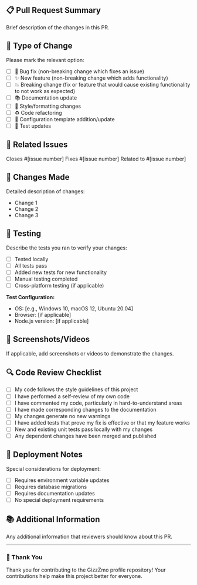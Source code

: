 ## 📋 Pull Request Summary
Brief description of the changes in this PR.

## 🎯 Type of Change
Please mark the relevant option:
- [ ] 🐛 Bug fix (non-breaking change which fixes an issue)
- [ ] ✨ New feature (non-breaking change which adds functionality)
- [ ] 💥 Breaking change (fix or feature that would cause existing functionality to not work as expected)
- [ ] 📚 Documentation update
- [ ] 🎨 Style/formatting changes
- [ ] ♻️ Code refactoring
- [ ] 🔧 Configuration template addition/update
- [ ] 🧪 Test updates

## 🔗 Related Issues
Closes #[issue number]
Fixes #[issue number]
Related to #[issue number]

## 📝 Changes Made
Detailed description of changes:
- Change 1
- Change 2
- Change 3

## 🧪 Testing
Describe the tests you ran to verify your changes:
- [ ] Tested locally
- [ ] All tests pass
- [ ] Added new tests for new functionality
- [ ] Manual testing completed
- [ ] Cross-platform testing (if applicable)

**Test Configuration:**
- OS: [e.g., Windows 10, macOS 12, Ubuntu 20.04]
- Browser: [if applicable]
- Node.js version: [if applicable]

## 📸 Screenshots/Videos
If applicable, add screenshots or videos to demonstrate the changes.

## 🔍 Code Review Checklist
- [ ] My code follows the style guidelines of this project
- [ ] I have performed a self-review of my own code
- [ ] I have commented my code, particularly in hard-to-understand areas
- [ ] I have made corresponding changes to the documentation
- [ ] My changes generate no new warnings
- [ ] I have added tests that prove my fix is effective or that my feature works
- [ ] New and existing unit tests pass locally with my changes
- [ ] Any dependent changes have been merged and published

## 🚀 Deployment Notes
Special considerations for deployment:
- [ ] Requires environment variable updates
- [ ] Requires database migrations
- [ ] Requires documentation updates
- [ ] No special deployment requirements

## 📚 Additional Information
Any additional information that reviewers should know about this PR.

---

### 🙏 Thank You
Thank you for contributing to the GizzZmo profile repository! Your contributions help make this project better for everyone.